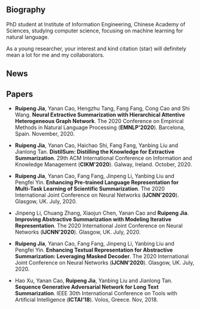 ## Biography
PhD student at Institute of Information Engineering, Chinese Academy of Sciences, studying computer science, focusing on machine learning for natural language.

As a young researcher, your interest and kind citation (star) will definitely mean a lot for me and my collaborators.

## News

## Papers

- **Ruipeng Jia**, Yanan Cao, Hengzhu Tang, Fang Fang, Cong Cao and Shi Wang.
  **Neural Extractive Summarization with Hierarchical Attentive Heterogeneous Graph Network**.
  The 2020 Conference on Empirical Methods in Natural Language Processing (**EMNLP'2020**).
  Barcelona, Spain. November, 2020.

- **Ruipeng Jia**, Yanan Cao, Haichao Shi, Fang Fang, Yanbing Liu and Jianlong Tan.
  **DistilSum: Distilling the Knowledge for Extractive Summarization**.
  29th ACM International Conference on Information and Knowledge Management (**CIKM'2020**).
  Galway, Ireland. October, 2020.

- **Ruipeng Jia**, Yanan Cao, Fang Fang, Jinpeng Li, Yanbing Liu and Pengfei Yin.
  **Enhancing Pre-trained Language Representation for Multi-Task Learning of Scientific Summarization**.
  The 2020 International Joint Conference on Neural Networks (**IJCNN'2020**).
  Glasgow, UK. July, 2020.

- Jinpeng Li, Chuang Zhang, Xiaojun Chen, Yanan Cao and **Ruipeng Jia**.
  **Improving Abstractive Summarization with Modeling Iterative Representation**.
  The 2020 International Joint Conference on Neural Networks (**IJCNN'2020**).
  Glasgow, UK. July, 2020.

- **Ruipeng Jia**, Yanan Cao, Fang Fang, Jinpeng Li, Yanbing Liu and Pengfei Yin.
  **Enhancing Textual Representation for Abstractive Summarization: Leveraging Masked Decoder**.
  The 2020 International Joint Conference on Neural Networks (**IJCNN'2020**).
  Glasgow, UK. July, 2020.

- Hao Xu, Yanan Cao, **Ruipeng Jia**, Yanbing Liu and Jianlong Tan.
  **Sequence Generative Adversarial Network for Long Text Summarization**.
  IEEE 30th International Conference on Tools with Artificial Intelligence (**ICTAI'18**).
  Volos, Greece. Nov, 2018. 
